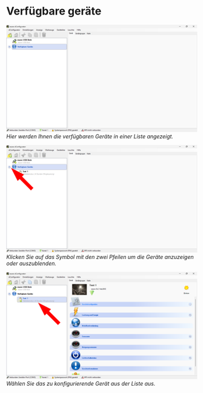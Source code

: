 # Verfügbare geräte
![Verfügbare geräte](verfuegbare-geraete-1.png)
*Hier werden Ihnen die verfügbaren Geräte in einer Liste angezeigt.*  

![Verfügbare geräte](verfuegbare-geraete-2.png)
*Klicken Sie auf das Symbol mit den zwei Pfeilen um die Geräte anzuzeigen oder auszublenden.*  

![Verfügbare geräte](verfuegbare-geraete-3.png)
*Wählen Sie das zu konfigurierende Gerät aus der Liste aus.*
